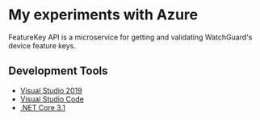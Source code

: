 # My experiments with Azure

FeatureKey API is a microservice for getting and validating WatchGuard's device feature keys.

## Development Tools

- [Visual Studio 2019](https://www.visualstudio.com/downloads/)
- [Visual Studio Code](https://code.visualstudio.com/)
- [.NET Core 3.1](https://www.microsoft.com/net/download)
